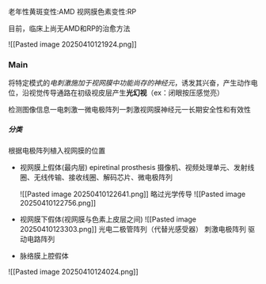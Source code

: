 老年性黄斑变性:AMD
视网膜色素变性:RP

目前，临床上尚无AMD和RP的治愈方法

![[Pasted image 20250410121924.png]]

### Main

将特定模式的*电刺激施加于视网膜中功能尚存的神经元*，诱发其兴奋，产生动作电位，沿视觉传导通路在初级视皮层产生**光幻视**（ex：闭眼按压感觉亮）


检测图像信息一电刺激一微电极阵列一刺激视网膜神经元一长期安全性和有效性


##### 分类

根据电极阵列植入视网膜的位置
- 视网膜上假体(最内层) epiretinal prosthesis
	摄像机、视频处理单元、发射线圈、无线传输、接收线圈、解码芯片、微电极阵列

	![[Pasted image 20250410122641.png]]
	略过光学传导
	![[Pasted image 20250410122756.png]]
	
- 视网膜下假体(视网膜与色素上皮层之间)
	![[Pasted image 20250410123303.png]]
	光电二极管阵列（代替光感受器）
	刺激电极阵列
	驱动电路阵列
- 脉络膜上腔假体

![[Pasted image 20250410124024.png]]